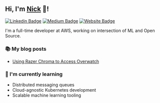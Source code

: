 ## Hi, I'm [Nick](https://redback.dev/) 👋!

[![Linkedin Badge](https://img.shields.io/badge/-thomsonnicholas-blue?style=flat&logo=Linkedin&logoColor=white&link=https://www.linkedin.com/in/thomsonnicholas/)](https://www.linkedin.com/in/thomsonnicholas/)
[![Medium Badge](https://img.shields.io/badge/-@RedbackThomson-000000?style=flat&labelColor=000000&logo=Medium&link=https://medium.com/@RedbackThomson)](https://medium.com/@RedbackThomson)
[![Website Badge](https://img.shields.io/badge/-redback.dev-5CCFF5?style=flat&logo=Google-Chrome&logoColor=white&link=https://redback.dev/)](https://redback.dev/)

I'm a full-time developer at AWS, working on intersection of ML and Open Source. 

### 📚 My blog posts
- [Using Razer Chroma to Access Overwatch](https://medium.com/@RedbackThomson/chroma-overwatch-e41aab4c4404)

### 🧠 I'm currently learning
- Distributed messaging queues
- Cloud-agnostic Kubernetes development
- Scalable machine learning tooling
